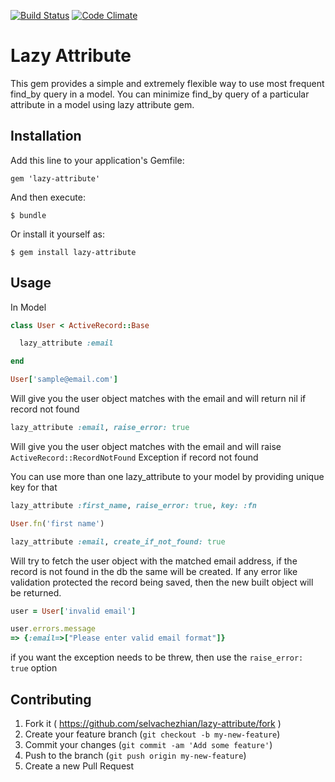 [![Build Status](https://travis-ci.org/selvachezhian/lazy-attribute.svg?branch=master)](https://travis-ci.org/selvachezhian/lazy-attribute)
[![Code Climate](https://codeclimate.com/github/selvachezhian/lazy-attribute/badges/gpa.svg)](https://codeclimate.com/github/selvachezhian/lazy-attribute)

# Lazy Attribute

This gem provides a simple and extremely flexible way to use most frequent find_by query in a model.
You can minimize find_by query of a particular attribute in a model using lazy attribute gem.

## Installation

Add this line to your application's Gemfile:

    gem 'lazy-attribute'

And then execute:

    $ bundle

Or install it yourself as:

    $ gem install lazy-attribute

## Usage

In Model

```ruby
class User < ActiveRecord::Base

  lazy_attribute :email

end
```

```ruby
User['sample@email.com']
```

Will give you the user object matches with the email and will return nil if record not found

```ruby
lazy_attribute :email, raise_error: true
```

Will give you the user object matches with the email and will raise ``` ActiveRecord::RecordNotFound ``` Exception if record not found

You can use more than one lazy_attribute to your model by providing unique key for that

```ruby
lazy_attribute :first_name, raise_error: true, key: :fn
```

```ruby
User.fn('first name')
```

```ruby
lazy_attribute :email, create_if_not_found: true
```

Will try to fetch the user object with the matched email address, if the record is not found in the db the same will be created.  If any error like validation protected the record being saved, then the new built object will be returned.

```ruby
user = User['invalid email']

user.errors.message
=> {:email=>["Please enter valid email format"]}
```

if you want the exception needs to be threw, then use the ```raise_error: true``` option

## Contributing

1. Fork it ( https://github.com/selvachezhian/lazy-attribute/fork )
2. Create your feature branch (`git checkout -b my-new-feature`)
3. Commit your changes (`git commit -am 'Add some feature'`)
4. Push to the branch (`git push origin my-new-feature`)
5. Create a new Pull Request
